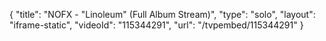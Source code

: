 {
    "title": "NOFX - \"Linoleum\" (Full Album Stream)",
    "type": "solo",
    "layout": "iframe-static",
    "videoId": "115344291",
    "url": "\/tvpembed\/115344291"
}